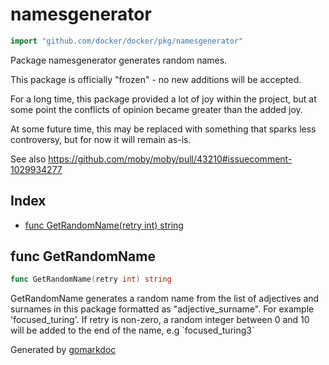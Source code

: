 <!-- Code generated by gomarkdoc. DO NOT EDIT -->

# namesgenerator

```go
import "github.com/docker/docker/pkg/namesgenerator"
```

Package namesgenerator generates random names.

This package is officially "frozen" \- no new additions will be accepted.

For a long time, this package provided a lot of joy within the project, but at some point the conflicts of opinion became greater than the added joy.

At some future time, this may be replaced with something that sparks less controversy, but for now it will remain as\-is.

See also https://github.com/moby/moby/pull/43210#issuecomment-1029934277

## Index

- [func GetRandomName(retry int) string](<#func-getrandomname>)


## func GetRandomName

```go
func GetRandomName(retry int) string
```

GetRandomName generates a random name from the list of adjectives and surnames in this package formatted as "adjective\_surname". For example 'focused\_turing'. If retry is non\-zero, a random integer between 0 and 10 will be added to the end of the name, e.g \`focused\_turing3\`



Generated by [gomarkdoc](<https://github.com/princjef/gomarkdoc>)

